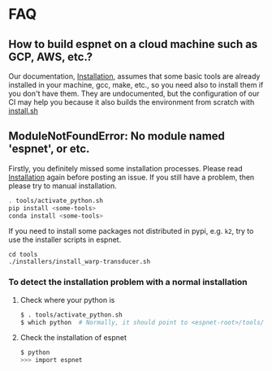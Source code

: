 # FAQ
## How to build espnet on a cloud machine such as GCP, AWS, etc.?

Our documentation, [Installation](./installation.md), assumes that some basic tools are already installed in your machine, gcc, make, etc.,
so you need also to install them if you don't have them. They are undocumented, but the configuration of our CI may help you because it also builds the environment from scratch with [install.sh](https://github.com/espnet/espnet/blob/master/ci/install.sh)


## ModuleNotFoundError: No module named 'espnet', or etc.

Firstly, you definitely missed some installation processes. Please read [Installation](./installation.md) again before posting an issue. If you still have a problem, then please try to manual installation.

```sh
. tools/activate_python.sh
pip install <some-tools>
conda install <some-tools>
```

If you need to install some packages not distributed in pypi, e.g. `k2`, try to use the installer scripts in espnet.

```
cd tools
./installers/install_warp-transducer.sh
```

### To detect the installation problem with a normal installation

1. Check where your python is
    ```bash
    $ . tools/activate_python.sh
    $ which python  # Normally, it should point to <espnet-root>/tools/venv
    ```
1. Check the installation of espnet
    ```bash
    $ python
    >>> import espnet
    ```
